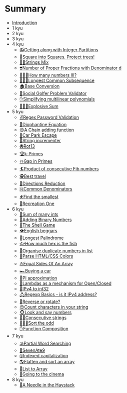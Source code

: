 # Summary

* [Introduction](README.md)
* 1 kyu
* 2 kyu
* 3 kyu
* 4 kyu
    * [📻Getting along with Integer Partitions](4-kyu/getting-along-with-integer-partitions.md)
    * [🔲Square into Squares. Protect trees!](4-kyu/square-into-squares-protect-trees.md)
    * [🖐🏽Strings Mix](4-kyu/strings-mix.md)
    * [❣️Number of Proper Fractions with Denominator d](4-kyu/number-of-proper-fractions-with-denominator-d.md)
    * [🤷🏾‍♂️How many numbers III?](4-kyu/how-many-numbers-iii.md)
    * [🙇🏾‍♀️Longest Common Subsequence](4-kyu/longest-common-subsequence.md)
    * [🏚️Base Conversion](4-kyu/base-conversion.md)
    * [🎅Social Golfer Problem Validator](4-kyu/social-golfer-problem-validator.md)
    * [✋Simplifying multilinear polynomials](4-kyu/simplifying-multilinear-polynomials.md)
    * [👩‍👩‍👦Explosive Sum](4-kyu/explosive-sum.md)
* 5 kyu
    * [✌️Regex Password Validation](5-kyu/regex-password-validation.md)
    * [🏩Diophantine Equation](5-kyu/diophantine-equation.md)
    * [😊A Chain adding function](5-kyu/diophantine-equation.md)
    * [🐒Car Park Escape](5-kyu/car-park-escape.md)
    * [🙈String incrementer](5-kyu/string-incrementer.md)
    * [🚔Rot13](5-kyu/rot13-1.md)
    * [🏆k-Primes](5-kyu/k-primes.md)
    * [☃️Gap in Primes](5-kyu/gap-in-primes.md)
    * [🏄Product of consecutive Fib numbers](5-kyu/product-of-consecutive-fib-numbers.md)
    * [🕵️Best travel](5-kyu/best-travel.md)
    * [🙍Directions Reduction](5-kyu/directions-reduction.md)
    * [🇳Common Denominators](5-kyu/common-denominators.md)
    * [⛹️Find the smallest](5-kyu/find-the-smallest.md)
    * [🏓Recreation One](5-kyu/integers-recreation-one.md)
* 6 kyu
    * [🐶Sum of many ints](6-kyu/sum-of-many-ints.md)
    * [💖Adding Binary Numbers](6-kyu/adding-binary-numbers.md)
    * [🔮The Shell Game](6-kyu/the-shell-game.md)
    * [👁️English beggars](6-kyu/english-beggars.md)
    * [👀Longest Palindrome](6-kyu/longest-palindrome.md)
    * [🐟How much hex is the fish](6-kyu/how-much-hex-is-the-fish.md)
    * [🍥Organise duplicate numbers in list](6-kyu/organise-duplicate-numbers-in-list.md)
    * [🍇Parse HTML/CSS Colors](6-kyu/parse-html-slash-css-colors.md)
    * [⛵Equal Sides Of An Array](6-kyu/equal-sides-of-an-array.md)
    * [🏎️Buying a car](6-kyu/buying-a-car.md)
    * [🏴󠁢󠁲󠁰󠁩󠁿PI approximation](6-kyu/pi-approximation.md)
    * [🚪Lambdas as a mechanism for Open/Closed](6-kyu/lambdas-as-a-mechanism-for-open-slash-closed.md)
    * [🚈IPv4 to int32](6-kyu/ipv4-to-int32.md)
    * [🖧Regexp Basics - is it IPv4 address?](6-kyu/regexp-basics-is-it-ipv4-address.md)
    * [🤔Reverse or rotate?](6-kyu/reverse-or-rotate.md)
    * [😊Count characters in your string](6-kyu/count-characters-in-your-string.md)
    * [🐵Look and say numbers](6-kyu/look-and-say-numbers.md)
    * [👩🏽Consecutive strings](6-kyu/consecutive-strings.md)
    * [👯🏿‍♂️Sort the odd](6-kyu/sort-the-odd.md)
    * [✋Function Composition](6-kyu/function-composition.md)
* 7 kyu
    * [⛱️Partial Word Searching](7-kyu/partial-word-searching.md)
    * [🔪SevenAte9](7-kyu/sevenate9.md)
    * [🙄Indexed capitalization](7-kyu/indexed-capitalization.md)
    * [🌎Flatten and sort an array](7-kyu/flatten-and-sort-an-array.md)
    * [🌟List to Array](7-kyu/list-to-array.md)
    * [🎉Going to the cinema](7-kyu/going-to-the-cinema.md)
* 8 kyu
    * [🎂A Needle in the Haystack](8-kyu/a-needle-in-the-haystack.md)

